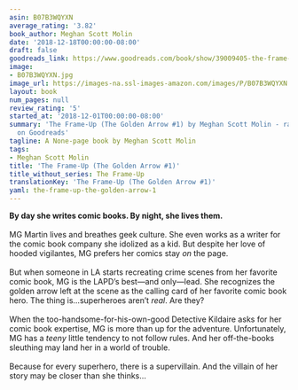```yaml
---
asin: B07B3WQYXN
average_rating: '3.82'
book_author: Meghan Scott Molin
date: '2018-12-18T00:00:00-08:00'
draft: false
goodreads_link: https://www.goodreads.com/book/show/39009405-the-frame-up
image:
- B07B3WQYXN.jpg
image_url: https://images-na.ssl-images-amazon.com/images/P/B07B3WQYXN.01._SCLZZZZZZZ.jpg
layout: book
num_pages: null
review_rating: '5'
started_at: '2018-12-01T00:00:00-08:00'
summary: 'The Frame-Up (The Golden Arrow #1) by Meghan Scott Molin - rated 3.82/5
  on Goodreads'
tagline: A None-page book by Meghan Scott Molin
tags:
- Meghan Scott Molin
title: 'The Frame-Up (The Golden Arrow #1)'
title_without_series: The Frame-Up
translationKey: 'The Frame-Up (The Golden Arrow #1)'
yaml: the-frame-up-the-golden-arrow-1
---
```


<b>By day she writes comic books. By night, she lives them.</b><br /><br />MG Martin lives and breathes geek culture. She even works as a writer for the comic book company she idolized as a kid. But despite her love of hooded vigilantes, MG prefers her comics stay <i>on</i> the page.<br /><br />But when someone in LA starts recreating crime scenes from her favorite comic book, MG is the LAPD’s best—and only—lead. She recognizes the golden arrow left at the scene as the calling card of her favorite comic book hero. The thing is…superheroes aren’t <i>real</i>. Are they?<br /><br />When the too-handsome-for-his-own-good Detective Kildaire asks for her comic book expertise, MG is more than up for the adventure. Unfortunately, MG has a <i>teeny</i> little tendency to not follow rules. And her off-the-books sleuthing may land her in a world of trouble.<br /><br />Because for every superhero, there is a supervillain. And the villain of her story may be closer than she thinks…